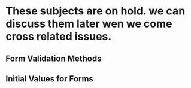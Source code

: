 # These subjects are on hold. we can discuss them later wen we come cross related issues.

## Form Validation Methods



## Initial Values for Forms



